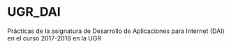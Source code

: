 # UGR_DAI
Prácticas de la asignatura de Desarrollo de Aplicaciones para Internet (DAI) en el curso 2017-2018 en la UGR
